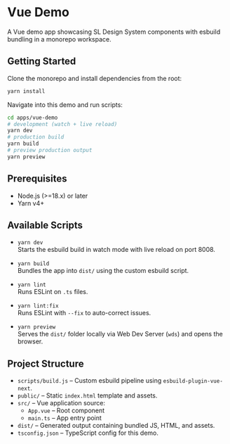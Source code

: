# Vue Demo

A Vue demo app showcasing SL Design System components with esbuild bundling in a monorepo workspace.

## Getting Started

Clone the monorepo and install dependencies from the root:

```bash
yarn install
```

Navigate into this demo and run scripts:

```bash
cd apps/vue-demo
# development (watch + live reload)
yarn dev
# production build
yarn build
# preview production output
yarn preview
```

## Prerequisites

- Node.js (>=18.x) or later
- Yarn v4+

## Available Scripts

- `yarn dev`  
  Starts the esbuild build in watch mode with live reload on port 8008.

- `yarn build`  
  Bundles the app into `dist/` using the custom esbuild script.

- `yarn lint`  
  Runs ESLint on `.ts` files.

- `yarn lint:fix`  
  Runs ESLint with `--fix` to auto-correct issues.

- `yarn preview`  
  Serves the `dist/` folder locally via Web Dev Server (`wds`) and opens the browser.

## Project Structure

- `scripts/build.js` – Custom esbuild pipeline using `esbuild-plugin-vue-next`.
- `public/` – Static `index.html` template and assets.
- `src/` – Vue application source:
  - `App.vue` – Root component
  - `main.ts` – App entry point
- `dist/` – Generated output containing bundled JS, HTML, and assets.
- `tsconfig.json` – TypeScript config for this demo.
